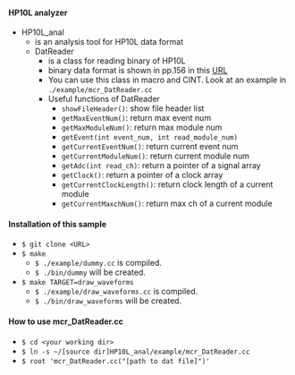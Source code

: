 #### HP10L analyzer
* HP10L_anal
  * is an analysis tool for HP10L data format
  * DatReader
    * is a class for reading binary of HP10L
    * binary data format is shown in pp.156 in this [URL](https://www-he.scphys.kyoto-u.ac.jp/member/kiseki/html/AXEL/e-log/e-log_nakamura-AXEL_anal002_20141212-20151224.pdf)
    * You can use this class in macro and CINT. Look at an example in `./example/mcr_DatReader.cc`
    * Useful functions of DatReader
      * `showFileHeader()`: show file header list
      * `getMaxEventNum()`: return max event num
      * `getMaxModuleNum()`: return max module num
      * `getEvent(int event_num, int read_module_num)` 
      * `getCurrentEventNum()`: return current event num
      * `getCurrentModuleNum()`: return current module num
      * `getAdc(int read_ch)`: return a pointer of a signal array
      * `getClock()`: return a pointer of a clock array
      * `getCurrentClockLength()`: return clock length of a current module
      * `getCurrentMaxchNum()`: return max ch of a current module

#### Installation of this sample
  * `$ git clone <URL>`
  * `$ make`
    * `$ ./example/dummy.cc` is compiled.
    * `$ ./bin/dummy` will be created.
  * `$ make TARGET=draw_waveforms`
    * `$ ./example/draw_waveforms.cc` is compiled.
    * `$ ./bin/draw_waveforms` will be created.

  
#### How to use mcr_DatReader.cc
  * `$ cd <your working dir>`
  * `$ ln -s ~/[source dir]HP10L_anal/example/mcr_DatReader.cc`
  * `$ root 'mcr_DatReader.cc("[path to dat file]")'`